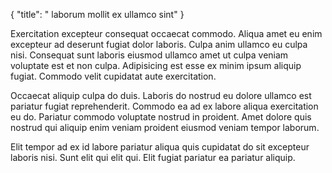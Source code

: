 {
  "title": " laborum mollit ex ullamco sint"
}

Exercitation excepteur consequat occaecat commodo. Aliqua amet eu enim excepteur ad deserunt fugiat dolor laboris. Culpa anim ullamco eu culpa nisi. Consequat sunt laboris eiusmod ullamco amet ut culpa veniam voluptate est et non culpa. Adipisicing est esse ex minim ipsum aliquip fugiat. Commodo velit cupidatat aute exercitation.

Occaecat aliquip culpa do duis. Laboris do nostrud eu dolore ullamco est pariatur fugiat reprehenderit. Commodo ea ad ex labore aliqua exercitation eu do. Pariatur commodo voluptate nostrud in proident. Amet dolore quis nostrud qui aliquip enim veniam proident eiusmod veniam tempor laborum.

Elit tempor ad ex id labore pariatur aliqua quis cupidatat do sit excepteur laboris nisi. Sunt elit qui elit qui. Elit fugiat pariatur ea pariatur aliquip.